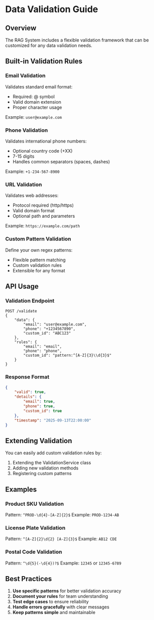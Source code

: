 # Data Validation Guide

## Overview
The RAG System includes a flexible validation framework that can be customized for any data validation needs.

## Built-in Validation Rules

### Email Validation
Validates standard email format:
- Required: @ symbol
- Valid domain extension
- Proper character usage

Example: `user@example.com`

### Phone Validation
Validates international phone numbers:
- Optional country code (+XX)
- 7-15 digits
- Handles common separators (spaces, dashes)

Example: `+1-234-567-8900`

### URL Validation
Validates web addresses:
- Protocol required (http/https)
- Valid domain format
- Optional path and parameters

Example: `https://example.com/path`

### Custom Pattern Validation
Define your own regex patterns:
- Flexible pattern matching
- Custom validation rules
- Extensible for any format

## API Usage

### Validation Endpoint
```
POST /validate
{
    "data": {
        "email": "user@example.com",
        "phone": "+1234567890",
        "custom_id": "ABC123"
    },
    "rules": {
        "email": "email",
        "phone": "phone",
        "custom_id": "pattern:^[A-Z]{3}\\d{3}$"
    }
}
```

### Response Format
```json
{
    "valid": true,
    "details": {
        "email": true,
        "phone": true,
        "custom_id": true
    },
    "timestamp": "2025-09-13T22:00:00"
}
```

## Extending Validation

You can easily add custom validation rules by:
1. Extending the ValidationService class
2. Adding new validation methods
3. Registering custom patterns

## Examples

### Product SKU Validation
Pattern: `^PROD-\d{4}-[A-Z]{2}$`
Example: `PROD-1234-AB`

### License Plate Validation
Pattern: `^[A-Z]{2}\d{2} [A-Z]{3}$`
Example: `AB12 CDE`

### Postal Code Validation
Pattern: `^\d{5}(-\d{4})?$`
Example: `12345` or `12345-6789`

## Best Practices

1. **Use specific patterns** for better validation accuracy
2. **Document your rules** for team understanding
3. **Test edge cases** to ensure reliability
4. **Handle errors gracefully** with clear messages
5. **Keep patterns simple** and maintainable
